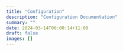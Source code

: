 ```yaml
---
title: "Configuration"
description: "Configuration Documentation"
summary: ""
date: 2024-03-14T06:00:14+11:00
draft: false
images: []
---
```

